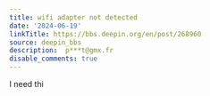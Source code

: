 ```yaml
---
title: wifi adapter not detected
date: '2024-06-19'
linkTitle: https://bbs.deepin.org/en/post/268960
source: deepin_bbs
description:  p***t@gmx.fr 
disable_comments: true
---
```

I need thi
